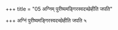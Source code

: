 +++
title = "05 अग्निम् पुरीष्यमङ्गिरस्वदच्छेहीति जपति"

+++
अग्निं पुरीष्यमङ्गिरस्वदच्छेहीति जपति ५